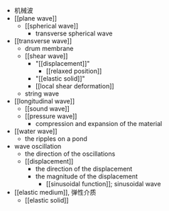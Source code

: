 - 机械波
- [[plane wave]]
    - [[spherical wave]]
        - transverse spherical wave
- [[transverse wave]]
    - drum membrane
    - [[shear wave]]
        - "[[displacement]]"
            - [[relaxed position]]
        - "[[elastic solid]]"
        - [[local shear deformation]]
    - string wave
- [[longitudinal wave]]
    - [[sound wave]]
    - [[pressure wave]]
        - compression and expansion of the material
- [[water wave]]
    - the ripples on a pond
- wave oscillation
    - the direction of the oscillations
    - [[displacement]]
        - the direction of the displacement
        - the magnitude of the displacement
            - [[sinusoidal function]]; sinusoidal wave
- [[elastic medium]], 弹性介质
    - [[elastic solid]]
